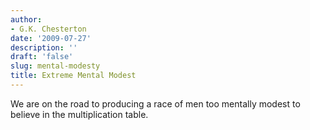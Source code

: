 ```yaml
---
author:
- G.K. Chesterton
date: '2009-07-27'
description: ''
draft: 'false'
slug: mental-modesty
title: Extreme Mental Modest
---
```

We are on the road to producing a race of men too mentally modest to believe in the multiplication table.



